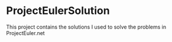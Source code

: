 ProjectEulerSolution
====================

This project contains the solutions I used to solve the problems in ProjectEuler.net
